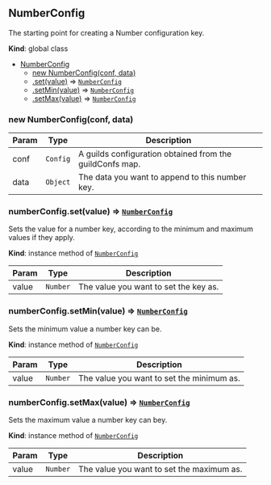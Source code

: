 <a name="NumberConfig"></a>

## NumberConfig
The starting point for creating a Number configuration key.

**Kind**: global class

* [NumberConfig](#NumberConfig)
    * [new NumberConfig(conf, data)](#new_NumberConfig_new)
    * [.set(value)](#NumberConfig+set) ⇒ <code>[NumberConfig](#NumberConfig)</code>
    * [.setMin(value)](#NumberConfig+setMin) ⇒ <code>[NumberConfig](#NumberConfig)</code>
    * [.setMax(value)](#NumberConfig+setMax) ⇒ <code>[NumberConfig](#NumberConfig)</code>

<a name="new_NumberConfig_new"></a>

### new NumberConfig(conf, data)

| Param | Type | Description |
| --- | --- | --- |
| conf | <code>Config</code> | A guilds configuration obtained from the guildConfs map. |
| data | <code>Object</code> | The data you want to append to this number key. |

<a name="NumberConfig+set"></a>

### numberConfig.set(value) ⇒ <code>[NumberConfig](#NumberConfig)</code>
Sets the value for a number key, according to the minimum and maximum values if they apply.

**Kind**: instance method of <code>[NumberConfig](#NumberConfig)</code>

| Param | Type | Description |
| --- | --- | --- |
| value | <code>Number</code> | The value you want to set the key as. |

<a name="NumberConfig+setMin"></a>

### numberConfig.setMin(value) ⇒ <code>[NumberConfig](#NumberConfig)</code>
Sets the minimum value a number key can be.

**Kind**: instance method of <code>[NumberConfig](#NumberConfig)</code>

| Param | Type | Description |
| --- | --- | --- |
| value | <code>Number</code> | The value you want to set the minimum as. |

<a name="NumberConfig+setMax"></a>

### numberConfig.setMax(value) ⇒ <code>[NumberConfig](#NumberConfig)</code>
Sets the maximum value a number key can bey.

**Kind**: instance method of <code>[NumberConfig](#NumberConfig)</code>

| Param | Type | Description |
| --- | --- | --- |
| value | <code>Number</code> | The value you want to set the maximum as. |